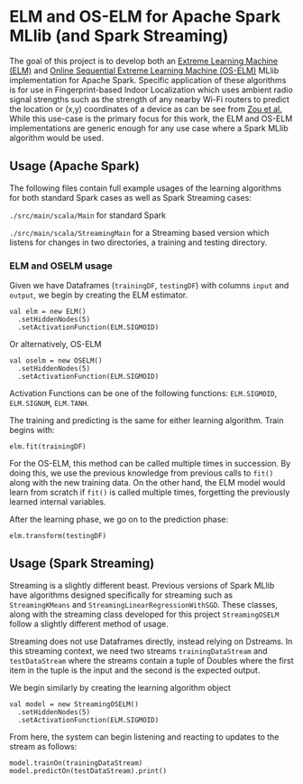 # ELM and OS-ELM for Apache Spark MLlib (and Spark Streaming)

The goal of this project is to develop both an [Extreme Learning Machine (ELM)]() and [Online 
Sequential Extreme Learning Machine (OS-ELM)]() MLlib implementation for Apache Spark. Specific 
application of these algorithms is for use in Fingerprint-based Indoor Localization which uses 
ambient radio signal strengths such as the strength of any nearby Wi-Fi routers to predict the 
location or (x,y) coordinates of a device as can be see from [Zou et al.]() While this use-case is 
the primary focus for this work, the ELM and OS-ELM implementations are generic enough for any use 
case where a Spark MLlib algorithm would be used.

## Usage (Apache Spark)

The following files contain full example usages of the learning algorithms for both standard Spark 
cases as well as Spark Streaming cases: 

`./src/main/scala/Main` for standard Spark

`./src/main/scala/StreamingMain` for a Streaming based version which listens for changes in two 
directories, a training and testing directory.

### ELM and OSELM usage

Given we have Dataframes (`trainingDF`, `testingDF`) with columns `input` and `output`, we begin by 
creating the ELM estimator.

```
val elm = new ELM()
  .setHiddenNodes(5)
  .setActivationFunction(ELM.SIGMOID)
``` 

Or alternatively, OS-ELM

```
val oselm = new OSELM()
  .setHiddenNodes(5)
  .setActivationFunction(ELM.SIGMOID)
``` 

Activation Functions can be one of the following functions: `ELM.SIGMOID`, `ELM.SIGNUM`, `ELM.TANH`.

The training and predicting is the same for either learning algorithm. Train begins with:

```
elm.fit(trainingDF)
```

For the OS-ELM, this method can be called multiple times in succession. By doing this, we use the 
previous knowledge from previous calls to `fit()` along with the new training data. On the other
hand, the ELM model would learn from scratch if `fit()` is called multiple times, forgetting the 
previously learned internal variables.

After the learning phase, we go on to the prediction phase:

```
elm.transform(testingDF)
```

## Usage (Spark Streaming)

Streaming is a slightly different beast. Previous versions of Spark MLlib have algorithms designed 
specifically for streaming such as `StreamingKMeans` and `StreamingLinearRegressionWithSGD`. These 
classes, along with the streaming class developed for this project `StreamingOSELM` follow a 
slightly different method of usage. 

Streaming does not use Dataframes directly, instead relying on Dstreams. In this streaming context, 
we need two streams `trainingDataStream` and `testDataStream` where the streams contain a tuple of 
Doubles where the first item in the tuple is the input and the second is the expected output.

We begin similarly by creating the learning algorithm object

```
val model = new StreamingOSELM()
  .setHiddenNodes(5)
  .setActivationFunction(ELM.SIGMOID)
``` 

From here, the system can begin listening and reacting to updates to the stream as follows: 

```
model.trainOn(trainingDataStream)
model.predictOn(testDataStream).print()
```
